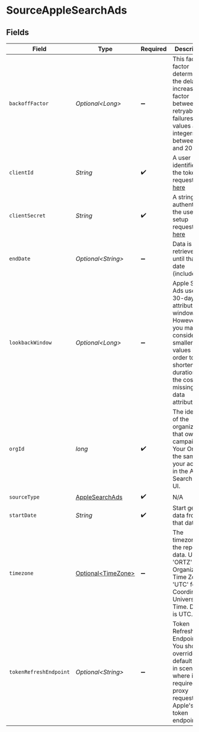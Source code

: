 # SourceAppleSearchAds


## Fields

| Field                                                                                                                                                                                   | Type                                                                                                                                                                                    | Required                                                                                                                                                                                | Description                                                                                                                                                                             | Example                                                                                                                                                                                 |
| --------------------------------------------------------------------------------------------------------------------------------------------------------------------------------------- | --------------------------------------------------------------------------------------------------------------------------------------------------------------------------------------- | --------------------------------------------------------------------------------------------------------------------------------------------------------------------------------------- | --------------------------------------------------------------------------------------------------------------------------------------------------------------------------------------- | --------------------------------------------------------------------------------------------------------------------------------------------------------------------------------------- |
| `backoffFactor`                                                                                                                                                                         | *Optional\<Long>*                                                                                                                                                                       | :heavy_minus_sign:                                                                                                                                                                      | This factor factor determines the delay increase factor between retryable failures. Valid values are integers between 1 and 20.                                                         | 10                                                                                                                                                                                      |
| `clientId`                                                                                                                                                                              | *String*                                                                                                                                                                                | :heavy_check_mark:                                                                                                                                                                      | A user identifier for the token request. See <a href="https://developer.apple.com/documentation/apple_search_ads/implementing_oauth_for_the_apple_search_ads_api">here</a>              |                                                                                                                                                                                         |
| `clientSecret`                                                                                                                                                                          | *String*                                                                                                                                                                                | :heavy_check_mark:                                                                                                                                                                      | A string that authenticates the user’s setup request. See <a href="https://developer.apple.com/documentation/apple_search_ads/implementing_oauth_for_the_apple_search_ads_api">here</a> |                                                                                                                                                                                         |
| `endDate`                                                                                                                                                                               | *Optional\<String>*                                                                                                                                                                     | :heavy_minus_sign:                                                                                                                                                                      | Data is retrieved until that date (included)                                                                                                                                            | 2021-01-01                                                                                                                                                                              |
| `lookbackWindow`                                                                                                                                                                        | *Optional\<Long>*                                                                                                                                                                       | :heavy_minus_sign:                                                                                                                                                                      | Apple Search Ads uses a 30-day attribution window. However, you may consider smaller values in order to shorten sync durations, at the cost of missing late data attributions.          | 7                                                                                                                                                                                       |
| `orgId`                                                                                                                                                                                 | *long*                                                                                                                                                                                  | :heavy_check_mark:                                                                                                                                                                      | The identifier of the organization that owns the campaign. Your Org Id is the same as your account in the Apple Search Ads UI.                                                          |                                                                                                                                                                                         |
| `sourceType`                                                                                                                                                                            | [AppleSearchAds](../../models/shared/AppleSearchAds.md)                                                                                                                                 | :heavy_check_mark:                                                                                                                                                                      | N/A                                                                                                                                                                                     |                                                                                                                                                                                         |
| `startDate`                                                                                                                                                                             | *String*                                                                                                                                                                                | :heavy_check_mark:                                                                                                                                                                      | Start getting data from that date.                                                                                                                                                      | 2020-01-01                                                                                                                                                                              |
| `timezone`                                                                                                                                                                              | [Optional\<TimeZone>](../../models/shared/TimeZone.md)                                                                                                                                  | :heavy_minus_sign:                                                                                                                                                                      | The timezone for the reporting data. Use 'ORTZ' for Organization Time Zone or 'UTC' for Coordinated Universal Time. Default is UTC.                                                     |                                                                                                                                                                                         |
| `tokenRefreshEndpoint`                                                                                                                                                                  | *Optional\<String>*                                                                                                                                                                     | :heavy_minus_sign:                                                                                                                                                                      | Token Refresh Endpoint. You should override the default value in scenarios  where it's required to proxy requests to Apple's token endpoint                                             |                                                                                                                                                                                         |